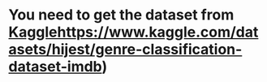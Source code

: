 # You need to get the dataset from [Kaggle](https://www.kaggle.com/datasets/hijest/genre-classification-dataset-imdb)https://www.kaggle.com/datasets/hijest/genre-classification-dataset-imdb)

